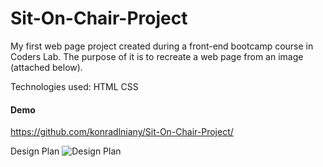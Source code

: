 # Sit-On-Chair-Project

My first web page project created during a front-end bootcamp course in Coders Lab.
The purpose of it is to recreate a web page from an image (attached below).

Technologies used:
HTML
CSS

#### Demo
https://github.com/konradlniany/Sit-On-Chair-Project/

Design Plan
![Design Plan](https://github.com/konradlniany/Sit-On-Chair/blob/master/Sit-On-Chair.jpg)
